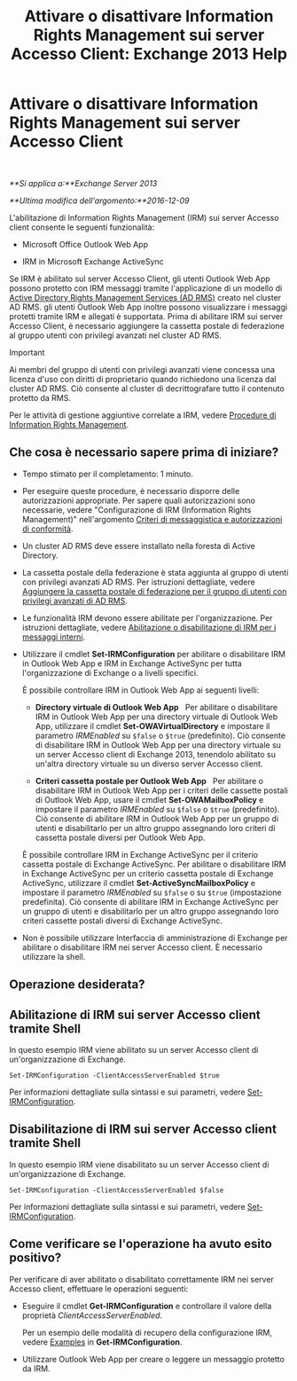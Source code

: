 ﻿---
title: 'Attivare o disattivare Information Rights Management sui server Accesso Client: Exchange 2013 Help'
TOCTitle: Attivare o disattivare Information Rights Management sui server Accesso Client
ms:assetid: c7ce069b-a572-4755-90a3-7105472e4c83
ms:mtpsurl: https://technet.microsoft.com/it-it/library/Dd876938(v=EXCHG.150)
ms:contentKeyID: 50481659
ms.date: 05/22/2018
mtps_version: v=EXCHG.150
ms.translationtype: MT
---

# Attivare o disattivare Information Rights Management sui server Accesso Client

 

_**Si applica a:**Exchange Server 2013_

_**Ultima modifica dell'argomento:**2016-12-09_

L'abilitazione di Information Rights Management (IRM) sui server Accesso client consente le seguenti funzionalità:

  - Microsoft Office Outlook Web App

  - IRM in Microsoft Exchange ActiveSync

Se IRM è abilitato sul server Accesso Client, gli utenti Outlook Web App possono protetto con IRM messaggi tramite l'applicazione di un modello di [Active Directory Rights Management Services (AD RMS)](https://technet.microsoft.com/en-us/library/hh831364.aspx) creato nel cluster AD RMS. gli utenti Outlook Web App inoltre possono visualizzare i messaggi protetti tramite IRM e allegati è supportata. Prima di abilitare IRM sui server Accesso Client, è necessario aggiungere la cassetta postale di federazione al gruppo utenti con privilegi avanzati nel cluster AD RMS.


> [!IMPORTANT]
> Ai membri del gruppo di utenti con privilegi avanzati viene concessa una licenza d'uso con diritti di proprietario quando richiedono una licenza dal cluster AD&nbsp;RMS. Ciò consente al cluster di decrittografare tutto il contenuto protetto da RMS.



Per le attività di gestione aggiuntive correlate a IRM, vedere [Procedure di Information Rights Management](information-rights-management-procedures-exchange-2013-help.md).

## Che cosa è necessario sapere prima di iniziare?

  - Tempo stimato per il completamento: 1 minuto.

  - Per eseguire queste procedure, è necessario disporre delle autorizzazioni appropriate. Per sapere quali autorizzazioni sono necessarie, vedere "Configurazione di IRM (Information Rights Management)" nell'argomento [Criteri di messaggistica e autorizzazioni di conformità](messaging-policy-and-compliance-permissions-exchange-2013-help.md).

  - Un cluster AD RMS deve essere installato nella foresta di Active Directory.

  - La cassetta postale della federazione è stata aggiunta al gruppo di utenti con privilegi avanzati AD RMS. Per istruzioni dettagliate, vedere [Aggiungere la cassetta postale di federazione per il gruppo di utenti con privilegi avanzati di AD RMS](add-the-federation-mailbox-to-the-ad-rms-super-users-group-exchange-2013-help.md).

  - Le funzionalità IRM devono essere abilitate per l'organizzazione. Per istruzioni dettagliate, vedere [Abilitazione o disabilitazione di IRM per i messaggi interni](enable-or-disable-irm-for-internal-messages-exchange-2013-help.md).

  - Utilizzare il cmdlet **Set-IRMConfiguration** per abilitare o disabilitare IRM in Outlook Web App e IRM in Exchange ActiveSync per tutta l'organizzazione di Exchange o a livelli specifici.
    
    È possibile controllare IRM in Outlook Web App ai seguenti livelli:
    
      - **Directory virtuale di Outlook Web App**   Per abilitare o disabilitare IRM in Outlook Web App per una directory virtuale di Outlook Web App, utilizzare il cmdlet **Set-OWAVirtualDirectory** e impostare il parametro *IRMEnabled* su `$false` o `$true` (predefinito). Ciò consente di disabilitare IRM in Outlook Web App per una directory virtuale su un server Accesso client di Exchange 2013, tenendolo abilitato su un'altra directory virtuale su un diverso server Accesso client.
    
      - **Criteri cassetta postale per Outlook Web App**   Per abilitare o disabilitare IRM in Outlook Web App per i criteri delle cassette postali di Outlook Web App, usare il cmdlet **Set-OWAMailboxPolicy** e impostare il parametro *IRMEnabled* su `$false` o `$true` (predefinito). Ciò consente di abilitare IRM in Outlook Web App per un gruppo di utenti e disabilitarlo per un altro gruppo assegnando loro criteri di cassetta postale diversi per Outlook Web App.
    
    È possibile controllare IRM in Exchange ActiveSync per il criterio cassetta postale di Exchange ActiveSync. Per abilitare o disabilitare IRM in Exchange ActiveSync per un criterio cassetta postale di Exchange ActiveSync, utilizzare il cmdlet **Set-ActiveSyncMailboxPolicy** e impostare il parametro *IRMEnabled* su `$false` o su `$true` (impostazione predefinita). Ciò consente di abilitare IRM in Exchange ActiveSync per un gruppo di utenti e disabilitarlo per un altro gruppo assegnando loro criteri cassette postali diversi di Exchange ActiveSync.

  - Non è possibile utilizzare Interfaccia di amministrazione di Exchange per abilitare o disabilitare IRM nei server Accesso client. È necessario utilizzare la shell.

## Operazione desiderata?

## Abilitazione di IRM sui server Accesso client tramite Shell

In questo esempio IRM viene abilitato su un server Accesso client di un'organizzazione di Exchange.

    Set-IRMConfiguration -ClientAccessServerEnabled $true

Per informazioni dettagliate sulla sintassi e sui parametri, vedere [Set-IRMConfiguration](https://technet.microsoft.com/it-it/library/dd979792\(v=exchg.150\)).

## Disabilitazione di IRM sui server Accesso client tramite Shell

In questo esempio IRM viene disabilitato su un server Accesso client di un'organizzazione di Exchange.

    Set-IRMConfiguration -ClientAccessServerEnabled $false

Per informazioni dettagliate sulla sintassi e sui parametri, vedere [Set-IRMConfiguration](https://technet.microsoft.com/it-it/library/dd979792\(v=exchg.150\)).

## Come verificare se l'operazione ha avuto esito positivo?

Per verificare di aver abilitato o disabilitato correttamente IRM nei server Accesso client, effettuare le operazioni seguenti:

  - Eseguire il cmdlet **Get-IRMConfiguration** e controllare il valore della proprietà *ClientAccessServerEnabled*.
    
    Per un esempio delle modalità di recupero della configurazione IRM, vedere [Examples](https://technet.microsoft.com/it-it/e1821219-fe18-4642-a9c2-58eb0aadd61a\(exchg.150\)#examples) in **Get-IRMConfiguration**.

  - Utilizzare Outlook Web App per creare o leggere un messaggio protetto da IRM.

